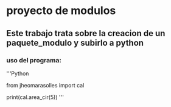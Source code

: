 # proyecto de modulos 

## Este trabajo trata sobre la creacion de un paquete_modulo y subirlo a python 

### uso del programa:
'''Python

from jheomarasolles import cal


print(cal.area_cir(5))
'''